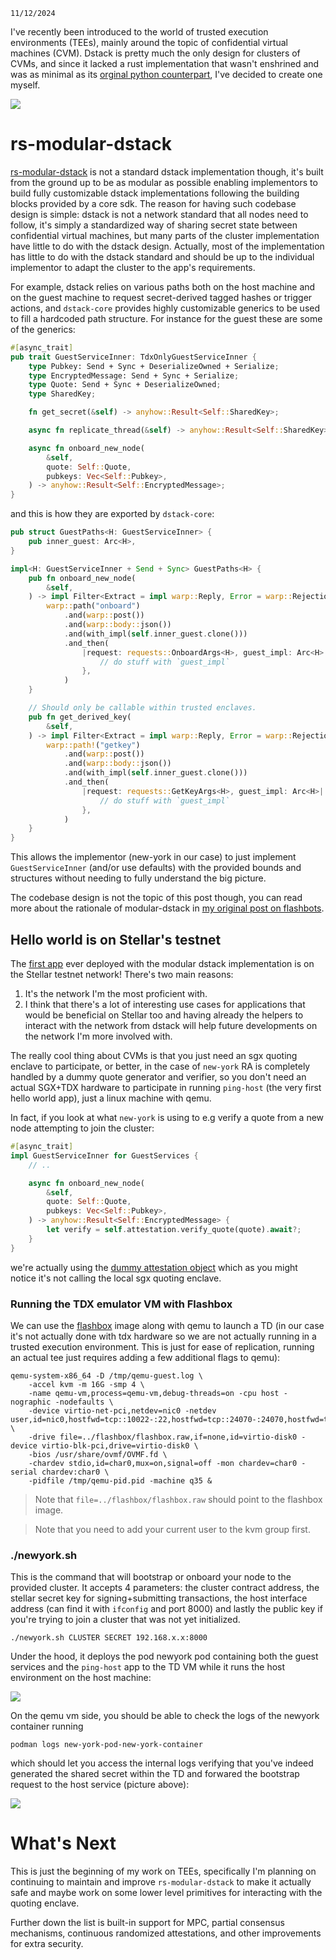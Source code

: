 `11/12/2024`

I've recently been introduced to the world of trusted execution environments (TEEs), mainly around the topic of confidential virtual machines (CVM). Dstack is pretty much the only design for clusters of CVMs, and since it lacked a rust implementation that wasn't
enshrined and was as minimal as its [orginal python counterpart](https://github.com/amiller/dstack-vm/), I've decided to create one myself.

<img src="/images/cvmbootstrap.png">

# rs-modular-dstack

[rs-modular-dstack](https://github.com/heytdep/rs-modular-dstack) is not a standard dstack implementation though, it's built from the ground up to be as modular as possible enabling implementors to build fully customizable dstack implementations following the building blocks provided by a core sdk. The reason for having such codebase design is simple: dstack is not a network standard that all nodes need to follow, it's simply a standardized way of sharing secret state between confidential virtual machines, but many parts of the cluster implementation have little to do with the dstack design. Actually, most of the implementation has little to do with the dstack standard and should be up to the individual implementor to adapt the cluster to the app's requirements. 

For example, dstack relies on various paths both on the host machine and on the guest machine to request secret-derived tagged hashes or trigger actions, and `dstack-core` provides highly customizable generics to be used to fill a hardcoded path structure. For instance for the guest these are some of the generics:

```rust
#[async_trait]
pub trait GuestServiceInner: TdxOnlyGuestServiceInner {
    type Pubkey: Send + Sync + DeserializeOwned + Serialize;
    type EncryptedMessage: Send + Sync + Serialize;
    type Quote: Send + Sync + DeserializeOwned;
    type SharedKey;

    fn get_secret(&self) -> anyhow::Result<Self::SharedKey>;

    async fn replicate_thread(&self) -> anyhow::Result<Self::SharedKey>;

    async fn onboard_new_node(
        &self,
        quote: Self::Quote,
        pubkeys: Vec<Self::Pubkey>,
    ) -> anyhow::Result<Self::EncryptedMessage>;
}
```

and this is how they are exported by `dstack-core`:

```rust
pub struct GuestPaths<H: GuestServiceInner> {
    pub inner_guest: Arc<H>,
}

impl<H: GuestServiceInner + Send + Sync> GuestPaths<H> {
    pub fn onboard_new_node(
        &self,
    ) -> impl Filter<Extract = impl warp::Reply, Error = warp::Rejection> + Clone {
        warp::path("onboard")
            .and(warp::post())
            .and(warp::body::json())
            .and(with_impl(self.inner_guest.clone()))
            .and_then(
                |request: requests::OnboardArgs<H>, guest_impl: Arc<H>| async move {
                    // do stuff with `guest_impl`
                },
            )
    }

    // Should only be callable within trusted enclaves.
    pub fn get_derived_key(
        &self,
    ) -> impl Filter<Extract = impl warp::Reply, Error = warp::Rejection> + Clone {
        warp::path!("getkey")
            .and(warp::post())
            .and(warp::body::json())
            .and(with_impl(self.inner_guest.clone()))
            .and_then(
                |request: requests::GetKeyArgs<H>, guest_impl: Arc<H>| async move {
                    // do stuff with `guest_impl`
                },
            )
    }
}
```

This allows the implementor (new-york in our case) to just implement `GuestServiceInner` (and/or use defaults) with the provided bounds and structures without needing to fully understand the big picture.

The codebase design is not the topic of this post though, you can read more about the rationale of modular-dstack in [my original post on flashbots](https://collective.flashbots.net/t/modularizing-dstack-sdks-and-default-patterns-for-creating-p2p-cvm-clusters/4194). 

## Hello world is on Stellar's testnet

The [first app](https://github.com/heytdep/rs-modular-dstack/tree/main/examples/ping-host) ever deployed with the modular dstack implementation is on the Stellar testnet network! There's two main reasons:

1. It's the network I'm the most proficient with.
2. I think that there's a lot of interesting use cases for applications that would be beneficial on Stellar too and having already the helpers to interact with the network from dstack will help future developments on the network I'm more involved with.

The really cool thing about CVMs is that you just need an sgx quoting enclave to participate, or better, in the case of `new-york` RA is completely handled by a dummy quote generator and verifier, so you don't need an actual SGX+TDX hardware to participate in running `ping-host` (the very first hello world app), just a linux machine with qemu.

In fact, if you look at what `new-york` is using to e.g verify a quote from a new node attempting to join the cluster:

```rust
#[async_trait]
impl GuestServiceInner for GuestServices {
    // ..

    async fn onboard_new_node(
        &self,
        quote: Self::Quote,
        pubkeys: Vec<Self::Pubkey>,
    ) -> anyhow::Result<Self::EncryptedMessage> {
        let verify = self.attestation.verify_quote(quote).await?;
    }
}
```

we're actually using the [dummy attestation object](https://github.com/heytdep/rs-modular-dstack/tree/main/crates/dummy-attestation) which as you might notice it's not calling the local sgx quoting enclave.

### Running the TDX emulator VM with Flashbox

We can use the [flashbox](https://github.com/flashbots/flashbox) image along with qemu to launch a TD (in our case it's not actually done with tdx hardware so we are not actually running in a trusted execution environment. This is just for ease of replication, running an actual tee just requires adding a few additional flags to qemu):

```
qemu-system-x86_64 -D /tmp/qemu-guest.log \
    -accel kvm -m 16G -smp 4 \
    -name qemu-vm,process=qemu-vm,debug-threads=on -cpu host -nographic -nodefaults \
    -device virtio-net-pci,netdev=nic0 -netdev user,id=nic0,hostfwd=tcp::10022-:22,hostfwd=tcp::24070-:24070,hostfwd=tcp::24071-:24071 \
    -drive file=../flashbox/flashbox.raw,if=none,id=virtio-disk0 -device virtio-blk-pci,drive=virtio-disk0 \
    -bios /usr/share/ovmf/OVMF.fd \
    -chardev stdio,id=char0,mux=on,signal=off -mon chardev=char0 -serial chardev:char0 \
    -pidfile /tmp/qemu-pid.pid -machine q35 &
```

> Note that `file=../flashbox/flashbox.raw` should point to the flashbox image.

> Note that you need to add your current user to the kvm group first. 

### ./newyork.sh

This is the command that will bootstrap or onboard your node to the provided cluster. It accepts 4 parameters: the cluster contract address, the stellar secret key for signing+submitting transactions, the host interface address (can find it with `ifconfig` and port 8000) and lastly the public key if you're trying to join a cluster that was not yet initialized. 

```
./newyork.sh CLUSTER SECRET 192.168.x.x:8000
```

Under the hood, it deploys the pod newyork pod containing both the guest services and the `ping-host` app to the TD VM while it runs the host environment on the host machine:

<img src="/images/newyorksh.png">

On the qemu vm side, you should be able to check the logs of the newyork container running

```
podman logs new-york-pod-new-york-container
```

which should let you access the internal logs verifying that you've indeed generated the shared secret within the TD and forwared the bootstrap request to the host service (picture above):

<img src="/images/obtainedsecret.jpeg">

# What's Next

This is just the beginning of my work on TEEs, specifically I'm planning on continuing to maintain and improve `rs-modular-dstack` to make it actually safe and maybe work on some lower level primitives for interacting with the quoting enclave. 

Further down the list is built-in support for MPC, partial consensus mechanisms, continuous randomized attestations, and other improvements for extra security.
